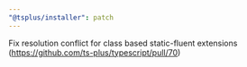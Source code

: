 ```yaml
---
"@tsplus/installer": patch
---
```


Fix resolution conflict for class based static-fluent extensions (https://github.com/ts-plus/typescript/pull/70)
